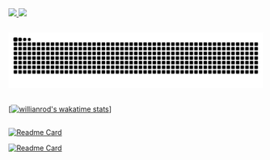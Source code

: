 <div align="justify">

  <a href="https://github.com/JSeno">
  
  <img height="180em" src="https://github-readme-stats.vercel.app/api?username=JSeno&show_icons=true&theme=vision-friendly-dark&include_all_commits=true&count_private=true"/>
  
  <img height="180em" src="https://github-readme-stats.vercel.app/api/top-langs/?username=JSeno&layout=compact&langs_count=10&theme=vision-friendly-dark"/>
  
</div>
  
  ##
 
  
![Snake animation](https://github.com/jseno/jseno/blob/output/github-contribution-grid-snake.svg)

  ##

  [![willianrod's wakatime stats](https://github-readme-stats.vercel.app/api/wakatime?username=JSeno&theme=vision-friendly-dark)]
  
  ##
  
[![Readme Card](https://github-readme-stats.vercel.app/api/pin/?username=JSeno&repo=aula_tkinter&show_icons=true&theme=vision-friendly-dark)](https://github.com/JSeno/aula_tkinter)
  
[![Readme Card](https://github-readme-stats.vercel.app/api/pin/?username=JSeno&repo=cypress_aprendizado&show_icons=true&theme=vision-friendly-dark)](https://github.com/JSeno/cypress_aprendizado)
